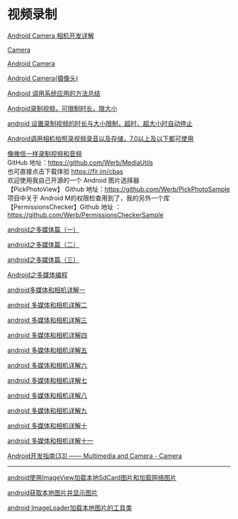 视频录制  
===

[Android Camera 相机开发详解](https://www.jianshu.com/p/7dd2191b4537)  

[Camera](https://www.jianshu.com/p/208b8b6105d8)  

[Android Camera](https://www.jianshu.com/p/1e7ddbd7372f)  

[Android Camera(摄像头)](https://www.yiibai.com/android/android_camera.html)  

[Android 调用系统应用的方法总结](https://www.jb51.net/article/120715.htm)  

[Android录制视频，可限制时长，限大小](https://blog.csdn.net/huideveloper/article/details/52327022)  

[android 设置录制视频的时长与大小限制，超时、超大小时自动停止](https://blog.csdn.net/liubenlong007/article/details/19300395)  

[Android调用相机拍照录视频录音以及存储，7.0以上及以下都可使用](https://blog.csdn.net/haojiagou/article/details/81235574)  

[像微信一样录制视频和音频](https://www.jianshu.com/p/619fca8671a1)  
GitHub 地址：https://github.com/Werb/MediaUtils  
也可直接点击下载体验 https://fir.im/cbas  
欢迎使用我自己开源的一个 Android 图片选择器  
【PickPhotoView】 Github 地址：https://github.com/Werb/PickPhotoSample  
项目中关于 Android M的权限检查用到了，我的另外一个库  
【PermissionsChecker】Github 地址 ：https://github.com/Werb/PermissionsCheckerSample


[android之多媒体篇（一）](https://www.cnblogs.com/Free-Thinker/p/3546408.html)  

[android之多媒体篇（二）](https://www.cnblogs.com/Free-Thinker/p/3546412.html)  

[android之多媒体篇（三）](https://www.cnblogs.com/Free-Thinker/p/3546413.html)  

[Android之多媒体编程](https://www.cnblogs.com/jiaowoxiaochen/p/4954388.html)  

[android多媒体和相机详解一](https://www.2cto.com/kf/201205/131766.html)  

[android 多媒体和相机详解二](https://blog.csdn.net/yangxi_pekin/article/details/8493648)  

[android 多媒体和相机详解三](https://blog.csdn.net/love_techlive/article/details/70799745)  

[android 多媒体和相机详解四](https://www.aliyun.com/jiaocheng/112598.html)  

[android 多媒体和相机详解五](https://blog.csdn.net/niu_gao/article/details/7658008)  

[android 多媒体和相机详解六](https://www.2cto.com/kf/201207/138289.html) 

[android 多媒体和相机详解七](https://blog.csdn.net/love_techlive/article/details/70800232)  

[android 多媒体和相机详解八](https://blog.csdn.net/love_techlive/article/details/70799819)  

[android 多媒体和相机详解九](https://blog.csdn.net/niu_gao/article/details/7770054)  

[android 多媒体和相机详解十](https://blog.csdn.net/niu_gao/article/details/7782959)  

[android 多媒体和相机详解十一](https://blog.csdn.net/niu_gao/article/details/7787209)  

[Android开发指南(33) —— Multimedia and Camera - Camera](https://www.cnblogs.com/over140/archive/2011/11/16/2251344.html)  


---------------

[android使用ImageView加载本地SdCard图片和加载网络图片](https://blog.csdn.net/yegshun/article/details/81303696)  

[android获取本地图片并显示图片](android获取本地图片并显示图片)  

[android ImageLoader加载本地图片的工具类](http://www.cnblogs.com/tony-yang-flutter/p/3986157.html)  











